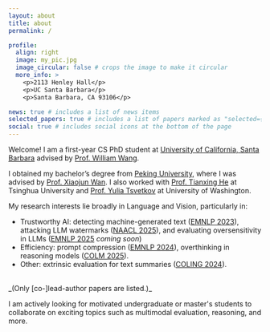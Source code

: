 ```yaml
---
layout: about
title: about
permalink: /

profile:
  align: right
  image: my_pic.jpg
  image_circular: false # crops the image to make it circular
  more_info: >
    <p>2113 Henley Hall</p>
    <p>UC Santa Barbara</p>
    <p>Santa Barbara, CA 93106</p>

news: true # includes a list of news items
selected_papers: true # includes a list of papers marked as "selected={true}"
social: true # includes social icons at the bottom of the page
---
```

Welcome! I am a first-year CS PhD student at [University of California, Santa Barbara](https://www.ucsb.edu/) advised by [Prof. William Wang](https://sites.cs.ucsb.edu/~william/).


I obtained my bachelor’s degree from [Peking University](https://english.pku.edu.cn/), where I was advised by [Prof. Xiaojun Wan](https://wanxiaojun.github.io/). I also worked with [Prof. Tianxing He](https://cloudygoose.github.io/) at Tsinghua University and [Prof. Yulia Tsvetkov](https://homes.cs.washington.edu/~yuliats/) at University of Washington.

My research interests lie broadly in Language and Vision, particularly in:
- Trustworthy AI: detecting machine-generated text ([EMNLP 2023](https://aclanthology.org/2023.findings-emnlp.318/)), attacking LLM watermarks ([NAACL 2025](https://arxiv.org/abs/2411.01222)), and evaluating oversensitivity in LLMs ([EMNLP 2025](#) *coming soon*)
- Efficiency: prompt compression ([EMNLP 2024](https://aclanthology.org/2024.findings-emnlp.851/)), overthinking in reasoning models ([COLM 2025](https://arxiv.org/abs/2504.13367)).
- Other: extrinsic evaluation for text summaries ([COLING 2024](https://aclanthology.org/2024.lrec-main.821/)).

<br>
_(Only [co-]lead-author papers are listed.)_

I am actively looking for motivated undergraduate or master's students to collaborate on exciting topics such as multimodal evaluation, reasoning, and more.